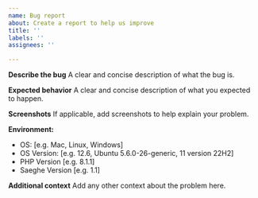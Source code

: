 ```yaml
---
name: Bug report
about: Create a report to help us improve
title: ''
labels: ''
assignees: ''

---
```


**Describe the bug**
A clear and concise description of what the bug is.

**Expected behavior**
A clear and concise description of what you expected to happen.

**Screenshots**
If applicable, add screenshots to help explain your problem.

**Environment:**
 - OS: [e.g. Mac, Linux, Windows]
 - OS Version: [e.g. 12.6, Ubuntu 5.6.0-26-generic, 11 version 22H2]
 - PHP Version [e.g. 8.1.1]
 - Saeghe Version [e.g. 1.1]

**Additional context**
Add any other context about the problem here.
